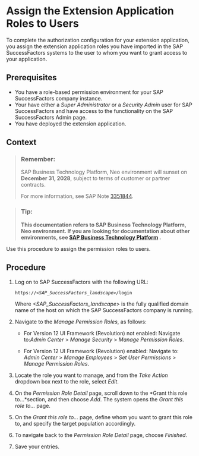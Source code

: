 <!-- loiod838fff69c8e4c1ab7e84ed2794f2b1e -->

# Assign the Extension Application Roles to Users

To complete the authorization configuration for your extension application, you assign the extension application roles you have imported in the SAP SuccessFactors systems to the user to whom you want to grant access to your application.



## Prerequisites

-   You have a role-based permission environment for your SAP SuccessFactors company instance.
-   Your have either a *Super Administrator* or a *Security Admin* user for SAP SuccessFactors and have access to the functionality on the SAP SuccessFactors Admin page.
-   You have deployed the extension application.



## Context

> ### Remember:  
> SAP Business Technology Platform, Neo environment will sunset on **December 31, 2028**, subject to terms of customer or partner contracts.
> 
> For more information, see SAP Note [3351844](https://me.sap.com/notes/3351844).

> ### Tip:  
> **This documentation refers to SAP Business Technology Platform, Neo environment. If you are looking for documentation about other environments, see [SAP Business Technology Platform](https://help.sap.com/docs/btp/sap-business-technology-platform/sap-business-technology-platform?version=Cloud) .**

Use this procedure to assign the permission roles to users.



<a name="loiod838fff69c8e4c1ab7e84ed2794f2b1e__steps_vth_y2g_dq"/>

## Procedure

1.  Log on to SAP SuccessFactors with the following URL:

    <code>https://<i class="varname">&lt;SAP_SuccessFactors_landscape&gt;</i>/login</code>

    Where *<SAP\_SuccessFactors\_landscape\>* is the fully qualified domain name of the host on which the SAP SuccessFactors company is running.

2.  Navigate to the *Manage Permission Roles*, as follows:

    -   For Version 12 UI Framework \(Revolution\) not enabled: Navigate to:*Admin Center* \> *Manage Security* \> *Manage Permission Roles*.

    -   For Version 12 UI Framework \(Revolution\) enabled: Navigate to: *Admin Center* \> *Manage Employees* \> *Set User Permissions* \> *Manage Permission Roles*.

3.  Locate the role you want to manage, and from the *Take Action* dropdown box next to the role, select *Edit*.

4.  On the *Permission Role Detail* page, scroll down to the *Grant this role to...*section, and then choose *Add*. The system opens the *Grant this role to...* page.

5.  On the *Grant this role to...* page, define whom you want to grant this role to, and specify the target population accordingly.

6.  To navigate back to the *Permission Role Detail* page, choose *Finished*.

7.  Save your entries.


